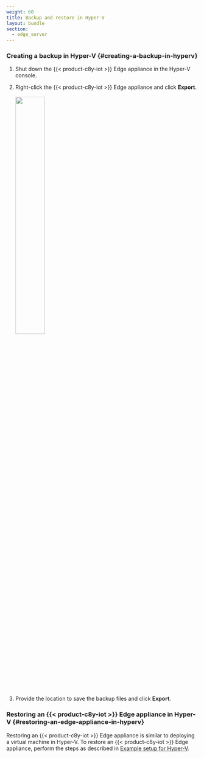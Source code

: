 ```yaml
---
weight: 60
title: Backup and restore in Hyper-V
layout: bundle
section:
  - edge_server
---
```


### Creating a backup in Hyper-V {#creating-a-backup-in-hyperv}

1. Shut down the {{< product-c8y-iot >}} Edge appliance in the Hyper-V console.

2. Right-click the {{< product-c8y-iot >}} Edge appliance and click **Export**.<br><br>
   <img src="/images/edge/edge-hyperv-export.png" name="Hyper-V export" style="width:40%;"/>

3. Provide the location to save the backup files and click **Export**.

### Restoring an {{< product-c8y-iot >}} Edge appliance in Hyper-V {#restoring-an-edge-appliance-in-hyperv}

Restoring an {{< product-c8y-iot >}} Edge appliance is similar to deploying a virtual machine in Hyper-V. To restore an {{< product-c8y-iot >}} Edge appliance, perform the steps as described in [Example setup for Hyper-V](/edge/edge-infrastructure/#setting-up-hyper-v).

